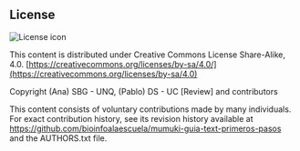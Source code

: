 ## License
![License icon](https://licensebuttons.net/l/by-sa/3.0/88x31.png)

This content is distributed under Creative Commons License Share-Alike, 4.0. [https://creativecommons.org/licenses/by-sa/4.0/](https://creativecommons.org/licenses/by-sa/4.0)

Copyright (Ana) SBG - UNQ, (Pablo) DS - UC [Review] and contributors

This content consists of voluntary contributions made by many
individuals. For exact contribution history, see its revision history
available at https://github.com/bioinfoalaescuela/mumuki-guia-text-primeros-pasos and the AUTHORS.txt file.


